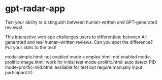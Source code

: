 # gpt-radar-app

Test your ability to distinguish between human-written and GPT-generated reviews!  

This interactive web app challenges users to differentiate between AI-generated and real human-written reviews. Can you spot the difference? Put your skills to the test!

mode-simple.html: not enabled
mode-complex.html: not enabled
mode-prolific-image.html: work for initial test
mode-prolific.html: auto detect PID
mode-prolific-mid.html: available for test but require manually input participant ID